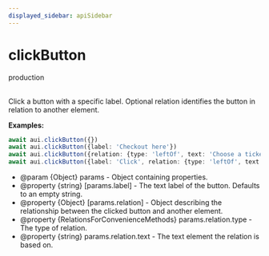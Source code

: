 ```yaml
---
displayed_sidebar: apiSidebar
---
```

# clickButton
<span class="theme-doc-version-badge badge badge--secondary">production</span><br/><br/>

Click a button with a specific label.
Optional relation identifies the button in relation to another element.

**Examples:** 
```typescript
await aui.clickButton({})
await aui.clickButton({label: 'Checkout here'})
await aui.clickButton({relation: {type: 'leftOf', text: 'Choose a ticket'}})
await aui.clickButton({label: 'Click', relation: {type: 'leftOf', text: 'Choose a ticket'}})
```

   * @param \{Object} params - Object containing properties.
   * @property \{string} [params.label] - The text label of the button. Defaults to an empty string.
   * @property \{Object} [params.relation] - Object describing the relationship between the clicked button and another element.
   * @property \{RelationsForConvenienceMethods} params.relation.type - The type of relation.
   * @property \{string} params.relation.text - The text element the relation is based on.
